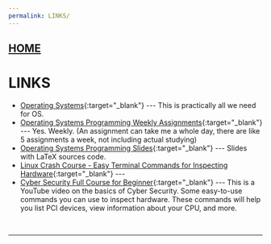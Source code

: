 ```yaml
---
permalink: LINKS/
---
```


## [HOME](../)

# LINKS

* [Operating Systems](https://os.vlsm.org/){:target="_blank"} ---
  This is practically all we need for OS.
* [Operating Systems Programming Weekly Assignments](https://demos.vlsm.org/){:target="_blank"} ---
  Yes. Weekly. (An assignment can take me a whole day, there are like 5 assignments a week, not including actual studying)
* [Operating Systems Programming Slides](https://docos.vlsm.org/){:target="_blank"} ---
  Slides with LaTeX sources code.
* [Linux Crash Course - Easy Terminal Commands for Inspecting Hardware](https://youtu.be/oGyJr-iUwt8?si=59V2boc0XfmlFekg){:target="_blank"} ---
* [Cyber Security Full Course for Beginner](https://youtu.be/U_P23SqJaDc){:target="_blank"} ---
  This is a YouTube video on the basics of Cyber Security. 
Some easy-to-use commands you can use to inspect hardware. 
These commands will help you list PCI devices, view information about your CPU, and more.
<br>
<hr>
